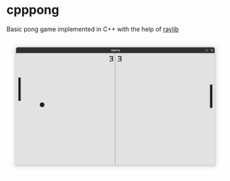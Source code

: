 # cpppong
Basic pong game implemented in C++ with the help of [raylib](https://www.raylib.com/)  

![preview](./preview.png)

